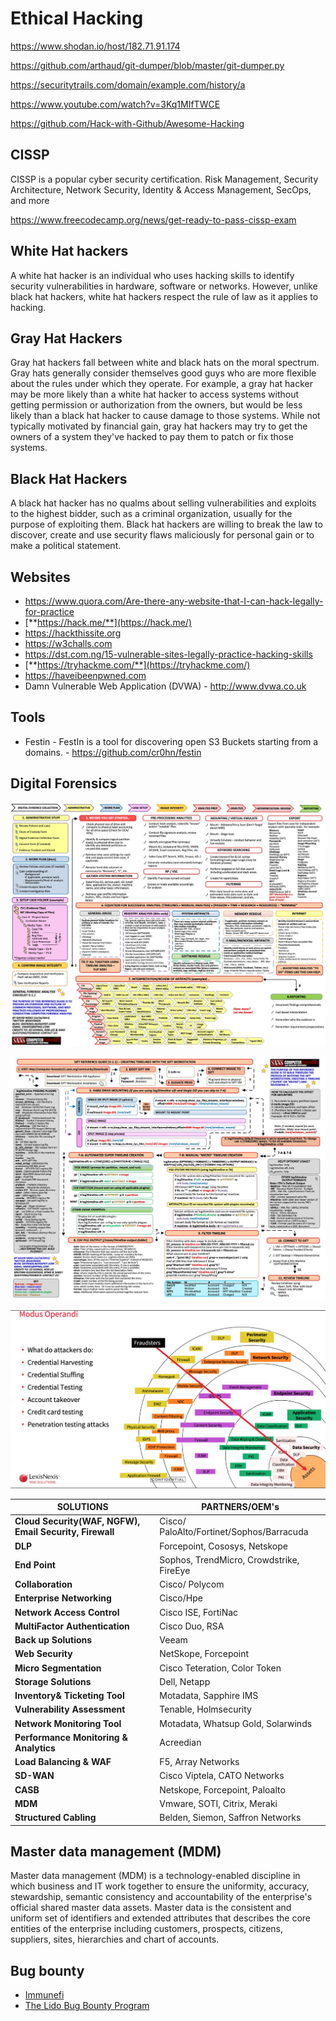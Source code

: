 # Ethical Hacking

<https://www.shodan.io/host/182.71.91.174>

<https://github.com/arthaud/git-dumper/blob/master/git-dumper.py>

<https://securitytrails.com/domain/example.com/history/a>

<https://www.youtube.com/watch?v=3Kq1MIfTWCE>

<https://github.com/Hack-with-Github/Awesome-Hacking>

## CISSP

CISSP is a popular cyber security certification. Risk Management, Security Architecture, Network Security, Identity & Access Management, SecOps, and more

<https://www.freecodecamp.org/news/get-ready-to-pass-cissp-exam>

## White Hat hackers

A white hat hacker is an individual who uses hacking skills to identify security vulnerabilities in hardware, software or networks. However, unlike black hat hackers, white hat hackers respect the rule of law as it applies to hacking.

## Gray Hat Hackers

Gray hat hackers fall between white and black hats on the moral spectrum. Gray hats generally consider themselves good guys who are more flexible about the rules under which they operate. For example, a gray hat hacker may be more likely than a white hat hacker to access systems without getting permission or authorization from the owners, but would be less likely than a black hat hacker to cause damage to those systems. While not typically motivated by financial gain, gray hat hackers may try to get the owners of a system they've hacked to pay them to patch or fix those systems.

## Black Hat Hackers

A black hat hacker has no qualms about selling vulnerabilities and exploits to the highest bidder, such as a criminal organization, usually for the purpose of exploiting them. Black hat hackers are willing to break the law to discover, create and use security flaws maliciously for personal gain or to make a political statement.

## Websites

- <https://www.quora.com/Are-there-any-website-that-I-can-hack-legally-for-practice>
- [**https://hack.me/**](https://hack.me/)
- <https://hackthissite.org>
- <https://w3challs.com>
- <https://dst.com.ng/15-vulnerable-sites-legally-practice-hacking-skills>
- [**https://tryhackme.com/**](https://tryhackme.com/)
- <https://haveibeenpwned.com>
- Damn Vulnerable Web Application (DVWA) - <http://www.dvwa.co.uk>

## Tools

- Festin - FestIn is a tool for discovering open S3 Buckets starting from a domains. - <https://github.com/cr0hn/festin>

## Digital Forensics

![image](../../media/Ethical-Hacking-image1.jpg)

![image](../../media/Ethical-Hacking-image2.jpg)

![image](../../media/Ethical-Hacking-image3.jpg)

| **SOLUTIONS** | **PARTNERS/OEM's** |
|---|---|
| **Cloud Security(WAF, NGFW), Email Security, Firewall** | Cisco/ PaloAlto/Fortinet/Sophos/Barracuda |
| **DLP** | Forcepoint, Cososys, Netskope |
| **End Point** | Sophos, TrendMicro, Crowdstrike, FireEye |
| **Collaboration** | Cisco/ Polycom |
| **Enterprise Networking** | Cisco/Hpe |
| **Network Access Control** | Cisco ISE, FortiNac |
| **MultiFactor Authentication** | Cisco Duo, RSA |
| **Back up Solutions** | Veeam |
| **Web Security** | NetSkope, Forcepoint |
| **Micro Segmentation** | Cisco Teteration, Color Token |
| **Storage Solutions** | Dell, Netapp |
| **Inventory& Ticketing Tool** | Motadata, Sapphire IMS |
| **Vulnerability Assessment** | Tenable, Holmsecurity |
| **Network Monitoring Tool** | Motadata, Whatsup Gold, Solarwinds |
| **Performance Monitoring & Analytics** | Acreedian |
| **Load Balancing & WAF** | F5, Array Networks |
| **SD-WAN** | Cisco Viptela, CATO Networks |
| **CASB** | Netskope, Forcepoint, Paloalto |
| **MDM** | Vmware, SOTI, Citrix, Meraki |
| **Structured Cabling** | Belden, Siemon, Saffron Networks |

## Master data management (MDM)

Master data management (MDM) is a technology-enabled discipline in which business and IT work together to ensure the uniformity, accuracy, stewardship, semantic consistency and accountability of the enterprise's official shared master data assets. Master data is the consistent and uniform set of identifiers and extended attributes that describes the core entities of the enterprise including customers, prospects, citizens, suppliers, sites, hierarchies and chart of accounts.

## Bug bounty

- [Immunefi](https://immunefi.com/)
- [The Lido Bug Bounty Program](https://lido.fi/bug-bounty)
